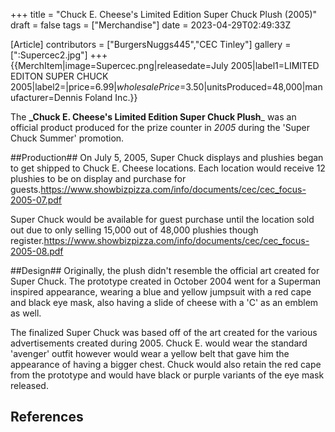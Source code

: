+++
title = "Chuck E. Cheese's Limited Edition Super Chuck Plush (2005)"
draft = false
tags = ["Merchandise"]
date = 2023-04-29T02:49:33Z

[Article]
contributors = ["BurgersNuggs445","CEC Tinley"]
gallery = [":Supercec2.jpg"]
+++
{{MerchItem|image=Supercec.png|releasedate=July 2005|label1=LIMITED EDITON
SUPER CHUCK
2005|label2=|price=$6.99|wholesalePrice=$3.50|unitsProduced=48,000|manufacturer=Dennis Foland Inc.}}

The **_Chuck E. Cheese's Limited Edition Super Chuck Plush**_ was an official product produced for the prize counter in _2005_ during the 'Super Chuck Summer' promotion.

##Production##
On July 5, 2005, Super Chuck displays and plushies began to get shipped to Chuck E. Cheese locations. Each location would receive 12 plushies to be on display and purchase for guests.<ref>https://www.showbizpizza.com/info/documents/cec/cec_focus-2005-07.pdf</ref>

Super Chuck would be available for guest purchase until the location sold out due to only selling 15,000 out of 48,000 plushies though register.<ref>https://www.showbizpizza.com/info/documents/cec/cec_focus-2005-08.pdf</ref>

##Design##
Originally, the plush didn't resemble the official art created for Super Chuck. The prototype created in October 2004 went for a Superman inspired appearance, wearing a blue and yellow jumpsuit with a red cape and black eye mask, also having a slide of cheese with a 'C' as an emblem as well.<ref></ref>  

The finalized Super Chuck was based off of the art created for the various advertisements created during 2005. Chuck E. would wear the standard 'avenger' outfit however would wear a yellow belt that gave him the appearance of having a bigger chest. Chuck would also retain the red cape from the prototype and would have black or purple variants of the eye mask released.  




## References ##
<references />